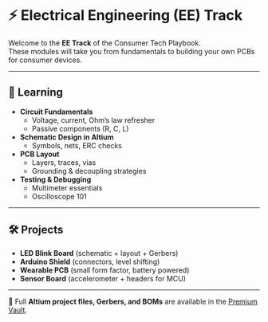 # ⚡ Electrical Engineering (EE) Track

Welcome to the **EE Track** of the Consumer Tech Playbook.  
These modules will take you from fundamentals to building your own PCBs for consumer devices.

---

## 📖 Learning
- **Circuit Fundamentals**  
  - Voltage, current, Ohm’s law refresher  
  - Passive components (R, C, L)  
- **Schematic Design in Altium**  
  - Symbols, nets, ERC checks  
- **PCB Layout**  
  - Layers, traces, vias  
  - Grounding & decoupling strategies  
- **Testing & Debugging**  
  - Multimeter essentials  
  - Oscilloscope 101  

---

## 🛠️ Projects
- **LED Blink Board** (schematic + layout + Gerbers)  
- **Arduino Shield** (connectors, level shifting)  
- **Wearable PCB** (small form factor, battery powered)  
- **Sensor Board** (accelerometer + headers for MCU)  

---

📌 Full **Altium project files, Gerbers, and BOMs** are available in the [Premium Vault](#).
